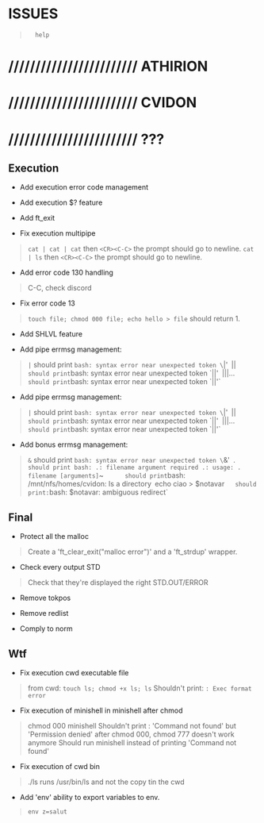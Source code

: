 
#           ISSUES

>       help

# //////////////////////// ATHIRION

# //////////////////////// CVIDON

# //////////////////////// ???

##  Execution

- Add execution error code management
- Add execution $? feature
- Add ft_exit

- Fix execution multipipe
> `cat | cat | cat` then `<CR><C-C>` the prompt should go to newline.
> `cat | ls` then `<CR><C-C>` the prompt should go to newline.

- Add error code 130 handling
> C-C, check discord

- Fix error code 13
> `touch file; chmod 000 file; echo hello > file` should return 1.

- Add SHLVL feature

- Add pipe errmsg management:
> `|`       should print `bash: syntax error near unexpected token \`|'`
> `||`      should print `bash: syntax error near unexpected token \`||'`
> `|||…`    should print `bash: syntax error near unexpected token \`||'`

- Add pipe errmsg management:
> `|`       should print `bash: syntax error near unexpected token \`|'`
> `||`      should print `bash: syntax error near unexpected token \`||'`
> `|||…`    should print `bash: syntax error near unexpected token \`||'`

- Add bonus errmsg management:
> `&`       should print `bash: syntax error near unexpected token \`&'`
> `.`       should print
    bash: .: filename argument required
    .: usage: . filename [arguments]
> `~`       should print `bash: /mnt/nfs/homes/cvidon: Is a directory`
> `echo ciao > $notavar`    should print: `bash: $notavar: ambiguous redirect`

##  Final

- Protect all the malloc
> Create a 'ft_clear_exit("malloc error")' and a 'ft_strdup' wrapper.

- Check every output STD
> Check that they're displayed the right STD.OUT/ERROR

- Remove tokpos
- Remove redlist

- Comply to norm

##  Wtf

- Fix execution cwd executable file
> from cwd: `touch ls; chmod +x ls; ls`
> Shouldn't print: `: Exec format error`

- Fix execution of minishell in minishell after chmod
> chmod 000 minishell
> Shouldn't print : 'Command not found' but 'Permission denied'
> after chmod 000, chmod 777 doesn't work anymore
> Should run minishell instead of printing 'Command not found'

- Fix execution of cwd bin
> ./ls runs /usr/bin/ls and not the copy tin the cwd

- Add 'env' ability to export variables to env.
> `env z=salut`
